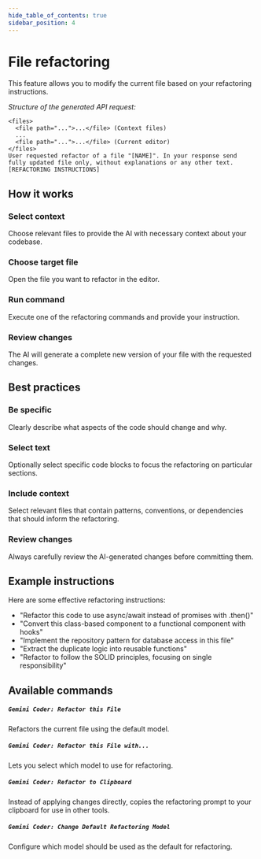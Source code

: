 ```yaml
---
hide_table_of_contents: true
sidebar_position: 4
---
```


# File refactoring

This feature allows you to modify the current file based on your refactoring instructions.

_Structure of the generated API request:_

```
<files>
  <file path="...">...</file> (Context files)
  ...
  <file path="...">...</file> (Current editor)
</files>
User requested refactor of a file "[NAME]". In your response send fully updated file only, without explanations or any other text.
[REFACTORING INSTRUCTIONS]
```

## How it works

### Select context

Choose relevant files to provide the AI with necessary context about your codebase.

### Choose target file

Open the file you want to refactor in the editor.

### Run command

Execute one of the refactoring commands and provide your instruction.

### Review changes

The AI will generate a complete new version of your file with the requested changes.

## Best practices

### Be specific

Clearly describe what aspects of the code should change and why.

### Select text

Optionally select specific code blocks to focus the refactoring on particular sections.

### Include context

Select relevant files that contain patterns, conventions, or dependencies that should inform the refactoring.

### Review changes

Always carefully review the AI-generated changes before committing them.

## Example instructions

Here are some effective refactoring instructions:

- "Refactor this code to use async/await instead of promises with .then()"
- "Convert this class-based component to a functional component with hooks"
- "Implement the repository pattern for database access in this file"
- "Extract the duplicate logic into reusable functions"
- "Refactor to follow the SOLID principles, focusing on single responsibility"

## Available commands

##### `Gemini Coder: Refactor this File`

Refactors the current file using the default model.

##### `Gemini Coder: Refactor this File with...`

Lets you select which model to use for refactoring.

##### `Gemini Coder: Refactor to Clipboard`

Instead of applying changes directly, copies the refactoring prompt to your clipboard for use in other tools.

##### `Gemini Coder: Change Default Refactoring Model`

Configure which model should be used as the default for refactoring.
